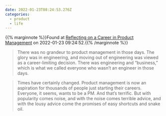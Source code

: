 ```yaml
---
date: 2022-01-23T08:24:53.276Z
categories:
  - product
  - life
---
```

{{% marginnote %}}Found at [Reflecting on a Career in Product Management](https://newsletter.bringthedonuts.com/p/reflecting-on-a-career-in-product) on 2022-01-23 09:24:52.{{% /marginnote %}}

> There was no grandeur to product management in those days. The glory was in engineering, and moving out of engineering was viewed as a career-limiting decision. There was engineering and “business,” which is what we called everyone who wasn’t an engineer in those days.

> Times have certainly changed. Product management is now an aspiration for thousands of people just starting their careers. Everyone, it seems, wants to be a PM. And that’s terrific. But with popularity comes noise, and with the noise comes terrible advice, and with the lousy advice come the promises of easy shortcuts and snake oil.


